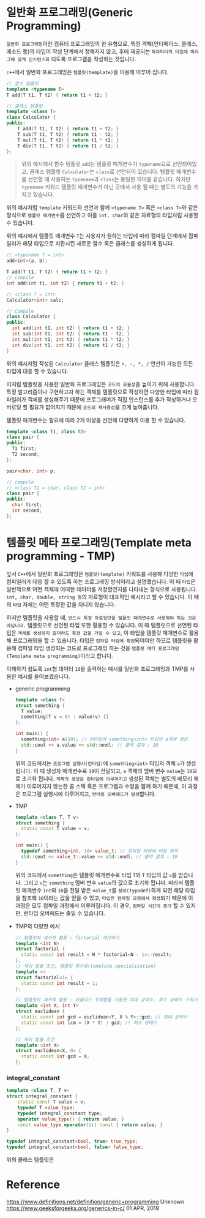 # 일반화 프로그래밍(Generic Programming)

`일반화 프로그래밍`이란 컴퓨터 프로그래밍의 한 유형으로, 특정 객체(인터페이스, 클래스, 메소드 등)의 타입이 작성 단계에서 정해지지 않고, 후에 제공되는 `파라미터의 타입에 따라 그에 맞게 인스턴스화` 되도록 프로그램을 작성하는 것입니다.

`c++`에서 일반화 프로그래밍은 `템플릿(template)`을 이용해 이루어 집니다.

```c++
// 함수 템플릿
template <typename T>
T add(T t1, T t2) { return t1 + t2; }

// 클래스 템플릿
template <class T>
class Calculator {
public:
	T add(T t1, T t2) { return t1 + t2; }
	T sub(T t1, T t2) {	return t1 - t2; }
	T mul(T t1, T t2) { return t1 * t2; }
	T div(T t1, T t2) { return t1 / t2; }
};
```

> 위의 예시에서 함수 템플릿 `add`는 템플릿 매개변수가 `typename`으로 선언되어있고, 클래스 템플릿 `Calculator`는 `class`로 선언되어 있습니다. 템플릿 매개변수를 선언할 때 사용하는 `typename`과 `class`는 동일한 의미를 같습니다. 하지만 `typename` 키워드 템플릿 매개변수가 아닌 곳에서 사용 될 때는 별도의 기능을 가지고 있습니다.

위의 예시처럼 `template` 키워드와 선언과 함께 `<typename T>` 혹은 `<class T>`와 같은 형식으로 `템플릿 매개변수`를 선언하고 이를 `int, char`와 같은 자료형의 타입처럼 사용할 수 있습니다.

위의 예시에서 템플릿 매개변수 `T`는 사용자가 원하는 타입에 따라 컴파일 단계에서 컴파일러가 해당 타입으로 치환시킨 새로운 함수 혹은 클래스를 생성하게 됩니다.

```c++
// <typename T = int>
add<int>(a, b);

T add(T t1, T t2) { return t1 + t2; }
// compile
int add(int t1, int t2) { return t1 + t2; }
```
```c++
// <class T = int>
Calculator<int> calc;
```
```c++
// Compile
class Calculator {
public:
  int add(int t1, int t2) { return t1 + t2; }
  int sub(int t1, int t2) {	return t1 - t2; }
  int mul(int t1, int t2) { return t1 * t2; }
  int div(int t1, int t2) { return t1 / t2; }
}
```

위의 예시처럼 작성된 `Calculator` 클래스 템플릿은 `+, -, *, /` 연산이 가능한 모든 타입에 대응 할 수 있습니다.

이처럼 템플릿을 사용한 일반화 프로그래밍은 `코드의 효율성`을 높이기 위해 사용합니다. 특정 알고리즘이나 구현하고자 하는 객체를 템플릿으로 작성하면 다양한 타입에 따라 컴파일러가 객체를 생성해주기 때문에 프로그래머가 직접 인스턴스를 추가 작성하거나 오버로딩 할 필요가 없어지기 때문에 `코드의 재사용성`을 크게 높여줍니다.

템플릿 매개변수는 필요에 따라 2개 이상을 선언해 다양하게 이용 할 수 있습니다.

```c++
template <class T1, class T2>
class pair {
public:
  T1 first;
  T2 second;
};
```
```c++
pair<char, int> p;
```
```c++
// compile
// <class T1 = char, class T2 = int>
class pair {
public:
  char first;
  int second;
};
```

# 템플릿 메타 프로그래밍(Template meta programming - TMP)

앞서 `C++`에서 일반화 프로그래밍은 `템플릿(template)` 키워드를 사용해 다양한 `타입`에 컴파일러가 대응 할 수 있도록 하는 프로그래밍 방식이라고 설명했습니다. 이 때 `타입`은 일반적으로 어떤 객체에 어떠한 데이터를 저장할건지를 나타내는 형식으로 사용됩니다. `int, char, double, string 등`의 자료형이 대표적인 예시라고 할 수 있습니다. 이 때의 `타입` 자체는 어떤 특정한 값을 지니지 않습니다.

하지만 템플릿을 사용할 때, `반드시 특정 자료형만을 템플릿 매개변수로 사용해야 하는 것은 아닙니다.` 템플릿으로 선언된 타입 또한 활용할 수 있습니다. 이 때 템플릿으로 선언된 타입은 `객체를 생성하지 않더라도 특정 값을 가질 수 있고`, 이 타입을 템플릿 매개변수로 활용해 프로그래밍을 할 수 있습니다. 타입은 `컴파일 타임에 확정`되어야만 하므로 템플릿을 활용해 컴파일 타임 생성되는 코드로 프로그래밍 하는 것을 `템플릿 메타 프로그래밍(Template meta programming)`이라고 합니다.

이해하기 쉽도록 `int`형 데이터 `10`을 출력하는 예시를 일반화 프로그래밍과 TMP를 사용한 예시를 들어보겠습니다.

+ generic programming

  ```c++
  template <class T>
  struct something {
    T value;
    something(T v = 0) : value(v) {}
  };

  int main() {
    something<int> a(10); // 런타임에 something<int> 타입의 a객체 생성
    std::cout << a.value << std::endl; // 출력 결과 : 10
  }
  ```

	위의 코드에서는 `프로그램 실행시(런타임)`에 `something<int>` 타입의 객체 `a`가 생성됩니다. 이 때 생성자 매개변수로 `10`이 전달되고, `a` 객체의 멤버 변수 `value`는 `10`으로 초기화 됩니다. `객체의 생성은 런타임에 이루어지고` 생성된 객체는 별도의 메모리 해제가 이루어지지 않는한 콜 스택 혹은 프로그램과 수명을 함께 하기 때문에, 이 과정은 프로그램 실행시에 이루어지고, `런타임 오버헤드가 발생`합니다.

+ TMP

  ```c++
  template <class T, T v>
  struct something {
    static const T value = v;
  };

  int main() {
    typedef something<int, 10> value_t; // 컴파일 타임에 타입 정의
    std::cout << value_t::value << std::endl; // 출력 결과 : 10
  }
  ```

	위의 코드에서 `something`은 템플릿 매개변수로 타입 `T`와 `T` 타입의 값 `v`를 받습니다. 그리고 `v`는 `something` 멤버 변수 `value`의 값으로 초기화 됩니다. 따라서 템플릿 매개변수 `int`와 `10`을 전달 받은 `value_t`를 `정의(typedef)`하게 되면 해당 타입을 참조해 `10`이라는 값을 얻을 수 있고, `타입은 컴파일 과정에서 확정`되기 때문에 이 과정은 모두 컴파일 과정에서 이루어집니다. 이 경우, `컴파일 시간이 증가` 할 수 있지만, 런타임 오버헤드는 줄일 수 있습니다.

+ TMP의 다양한 예시

  ```c++
  // 템플릿의 재귀적 활용 : factorial 계산하기
  template <int N>
  struct factorial {
    static const int result = N * factorial<N - 1>::result;
  };
  // 재귀 탈출 조건, 템플릿 특수화(template specialization)
  template <>
  struct factorial<1> {
    static const int result = 1;
  };
  ```

  ```c++
  // 템플릿의 재귀적 활용 : 유클리드 호제법을 사용한 최대 공약수, 최소 공배수 구하기
  template <int X, int Y>
  struct euclidean {
    static const int gcd = euclidean<Y, X % Y>::gcd; // 최대 공약수
    static const int lcm = (X * Y) / gcd; // 최소 공배수
  };

  // 재귀 탈출 조건
  template <int X>
  struct euclidean<X, 0> {
    static const int gcd = X;
  };
  ```

### integral_constant

```c++
template <class T, T v>
struct integral_constant {
	static const T value = v;
	typedef T value_type;
	typedef integral_constant type;
	operator value_type() { return value; }
	const value_type operator()() const { return value; }
}

typedef integral_constant<bool, true> true_type;
typedef integral_constant<bool, false> false_type;
```

위의 클래스 템플릿은 

# Reference

https://www.definitions.net/definition/generic+programming Unknown
https://www.geeksforgeeks.org/generics-in-c/ 01 APR, 2019